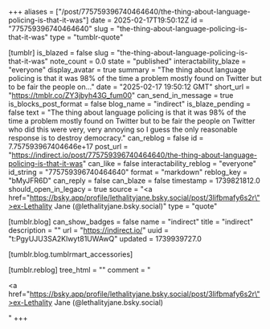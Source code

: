 +++
aliases = ["/post/775759396740464640/the-thing-about-language-policing-is-that-it-was"]
date = 2025-02-17T19:50:12Z
id = "775759396740464640"
slug = "the-thing-about-language-policing-is-that-it-was"
type = "tumblr-quote"

[tumblr]
is_blazed = false
slug = "the-thing-about-language-policing-is-that-it-was"
note_count = 0.0
state = "published"
interactability_blaze = "everyone"
display_avatar = true
summary = "The thing about language policing is that it was 98% of the time a problem mostly found on Twitter but to be fair the people on..."
date = "2025-02-17 19:50:12 GMT"
short_url = "https://tmblr.co/ZY3jbyh43G_fum00"
can_send_in_message = true
is_blocks_post_format = false
blog_name = "indirect"
is_blaze_pending = false
text = "The thing about language policing is that it was 98% of the time a problem mostly found on Twitter but to be fair the people on Twitter who did this were very, very annoying so I guess the only reasonable response is to destroy democracy."
can_reblog = false
id = 7.757593967404646e+17
post_url = "https://indirect.io/post/775759396740464640/the-thing-about-language-policing-is-that-it-was"
can_like = false
interactability_reblog = "everyone"
id_string = "775759396740464640"
format = "markdown"
reblog_key = "bMyJFR6D"
can_reply = false
can_blaze = false
timestamp = 1739821812.0
should_open_in_legacy = true
source = "<a href=\"https://bsky.app/profile/lethalityjane.bsky.social/post/3lifbmafy6s2r\">ex-Lethality Jane (@lethalityjane.bsky.social)</a>"
type = "quote"

[tumblr.blog]
can_show_badges = false
name = "indirect"
title = "indirect"
description = ""
url = "https://indirect.io/"
uuid = "t:PgyUJU3SA2Klwyt81UWAwQ"
updated = 1739939727.0

[tumblr.blog.tumblrmart_accessories]

[tumblr.reblog]
tree_html = ""
comment = "<p><a href=\"https://bsky.app/profile/lethalityjane.bsky.social/post/3lifbmafy6s2r\">ex-Lethality Jane (@lethalityjane.bsky.social)</a></p>"
+++
